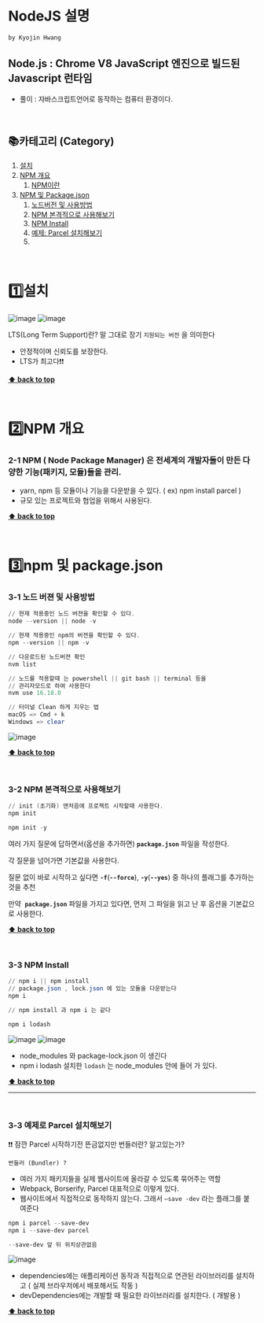 # NodeJS 설명

`by Kyojin Hwang`

## Node.js : Chrome V8 JavaScript 엔진으로 빌드된 Javascript 런타임

- 풀이 : 자바스크립트언어로 동작하는 컴퓨터 환경이다.

<br />

## 📚카테고리 (Category)
1. [설치](#1%EF%B8%8F⃣설치)
1. [NPM 개요](#2%EF%B8%8F⃣npm-개요)
   1. [NPM이란](#2-1-npm--node-package-manager-은-전세계의-개발자들이-만든-다양한-기능패키지-모듈들을-관리)
1. [NPM 및 Package.json](#3%EF%B8%8F⃣npm-및-packagejson)
   1. [노드버전 및 사용방법](#3-1-노드-버젼-및-사용방법)
   2. [NPM 본격적으로 사용해보기](#3-2-npm-본격적으로-사용해보기)
   3. [NPM Install](#3-3-npm-install)
   4. [예제: Parcel 설치해보기](##3-3-예제로-parcel-설치해보기)
   5. 

<br/>

# 1️⃣설치
![image](https://github.com/KyoJin-Hwang/front-javascript-study/assets/84490050/0e7ce234-32e3-4740-b1fb-3cb5db5e9ebc)
![image](https://github.com/KyoJin-Hwang/front-javascript-study/assets/84490050/640570e8-029c-4209-b69c-7aa3920dd535)

LTS(Long Term Support)란? 말 그대로 장기 `지원되는 버전` 을 의미한다
- 안정적이며 신뢰도를 보장한다.
- LTS가 최고다❗❗

**[⬆ back to top](#카테고리-category)**

<br/>

# 2️⃣NPM 개요
### 2-1 NPM ( Node Package Manager) 은 전세계의 개발자들이 만든 다양한 기능(패키지, 모듈)들을 관리.
- yarn, npm 등 모듈이나 기능을 다운받을 수 있다. ( ex) npm install parcel )
- 규모 있는 프로젝트와 협업을 위해서 사용된다. 

**[⬆ back to top](#카테고리-category)**

<br/>

# 3️⃣npm 및 package.json
### 3-1 노드 버젼 및 사용방법
```powershell
// 현재 적용중인 노드 버젼을 확인할 수 있다. 
node --version || node -v 

// 현재 적용중인 npm의 버젼을 확인할 수 있다.
npm --version || npm -v

// 다운로드된 노드버젼 확인 
nvm list

// 노드를 적용할때 는 powershell || git bash || terminal 등을 
// 관리자모드로 하여 사용한다 
nvm use 16.18.0

// 터미널 Clean 하게 지우는 법
macOS => Cmd + k
Windows => clear 
```
![image](https://github.com/KyoJin-Hwang/front-javascript-study/assets/84490050/87f3a2a4-66ee-4869-b584-4fd60377b2a6)

**[⬆ back to top](#카테고리-category)**

<br/>

### 3-2 NPM 본격적으로 사용해보기
```powershell
// init (초기화) 맨처음에 프로젝트 시작할때 사용한다.
npm init

npm init -y
```
여러 가지 질문에 답하면서(옵션을 추가하면) **`package.json`** 파일을 작성한다.

각 질문을 넘어가면 기본값을 사용한다.

질문 없이 바로 시작하고 싶다면 **`-f`**(**`--force`**), **`-y`**(**`--yes`**) 중 하나의 플래그를 추가하는 것을 추천

만약  **`package.json`** 파일을 가지고 있다면, 먼저 그 파일을 읽고 난 후 옵션을 기본값으로 사용한다.

**[⬆ back to top](#카테고리-category)**

<br/>

### 3-3 NPM Install
```powershell
// npm i || npm install
// package.json , lock.json 에 있는 모듈을 다운받는다 
npm i 

// npm install 과 npm i 는 같다 

npm i lodash

```
![image](https://github.com/KyoJin-Hwang/front-javascript-study/assets/84490050/93796423-78f9-4b12-bbba-d6dc75d82910)
![image](https://github.com/KyoJin-Hwang/front-javascript-study/assets/84490050/aafa7579-d890-4d08-b74d-6379ea761fab)

- node_modules 와 package-lock.json 이 생긴다
- npm i lodash 설치한  `lodash` 는 node_modules 안에 들어 가 있다.

**[⬆ back to top](#카테고리-category)**
<hr/>
<br/>

### 3-3 예제로 Parcel 설치해보기 

❗❗ 잠깐 Parcel 시작하기전 뜬금없지만 번들러란? 알고있는가? 

`번들러 (Bundler) ?`

- 여러 가지 패키지들을 실제 웹사이트에 올라갈 수 있도록 묶어주는 역할
- Webpack, Borserify, Parcel 대표적으로 이렇게 있다.
- 웹사이트에서 직접적으로 동작하지 않는다.  그래서 `—save -dev` 라는 플래그를 붙여준다

```powershell
npm i parcel --save-dev
npm i --save-dev parcel 

--save-dev 앞 뒤 위치상관없음
```
![image](https://github.com/KyoJin-Hwang/front-javascript-study/assets/84490050/93f44139-1b6d-49ab-b524-c329cc973e6d)
- dependencies에는 애플리케이션 동작과 직접적으로 연관된 라이브러리를 설치하고 ( 실제 브라우저에서 배포해서도 작동 ) 
- devDependencies에는 개발할 때 필요한 라이브러리를 설치한다. ( 개발용 ) 

**[⬆ back to top](#카테고리-category)**

<br/>
